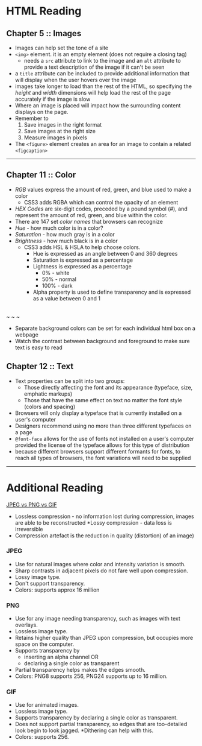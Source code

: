 # HTML Reading

## Chapter 5 :: Images
* Images can help set the tone of a site
* `<img>` element. it is an empty element (does not require a closing tag)
  * needs a `src` attribute to link to the image and an `alt` attribute to provide a text description of the image if it can't be seen
* a `title` attribute can be included to provide additional information that will display when the user hovers over the image
* images take longer to load than the rest of the HTML, so specifying the *height* and *width* dimensions will help load the rest of the page accurately if the image is slow
* Where an image is placed will impact how the surrounding content displays on the page.
* Remember to
    1. Save images in the right format
    2. Save images at the right size
    3. Measure images in pixels
* The `<figure>` element creates an area for an image to contain a related `<figcaption>`

---

## Chapter 11 :: Color
* *RGB* values express the amount of red, green, and blue used to make a color
    * CSS3 adds RGBA which can control the opacity of an element
* *HEX Codes* are six-digit codes, preceded by a pound symbol (#), and represent the amount of red, green, and blue within the color. 
* There are 147 set *color names* that browsers can recognize
* *Hue* - how much color is in a color?
* *Saturation* - how much gray is in a color
* *Brightness* - how much black is in a color
    * CSS3 adds HSL & HSLA to help choose colors.
      * Hue is expressed as an angle between 0 and 360 degrees
      * Saturation is expressed as a percentage
      * Lightness is expressed as a percentage
        * 0% - white
        * 50% - normal
        * 100% - dark
      * Alpha property is used to define transparency and is expressed as a value between 0 and 1

<br>~ ~ ~ <br>

* Separate background colors can be set for each individual html box on a webpage
* Watch the contrast between background and foreground to make sure text is easy to read


## Chapter 12 :: Text
* Text properties can be split into two groups:
    - Those directly affecting the font and its appearance (typeface, size, emphatic markups)
    - Those that have the same effect on text no matter the font style (colors and spacing)
* Browsers will only display a typeface that is currently installed on a user's computer
* Designers recommend using no more than three different typefaces on a page
* `@font-face` allows for the use of fonts not installed on a user's computer provided the license of the typeface allows for this type of distribution
* because different browsers support different formants for fonts, to reach all types of browsers, the font variations will need to be supplied

---

# Additional Reading

[JPEG vs PNG vs GIF](https://blog.imagekit.io/jpeg-vs-png-vs-gif-which-image-format-to-use-and-when-c8913ae3e01d)

* Lossless compression - no information lost during compression, images are able to be reconstructed
*Lossy compression - data loss is irreversible
* Compression artefact is the reduction in quality (distortion) of an image)

### JPEG
* Use for natural images where color and intensity variation is smooth.
* Sharp contrasts in adjacent pixels do not fare well upon compression.
* Lossy image type. 
* Don't support transparency.
* Colors: supports approx 16 million


### PNG 
* Use for any image needing transparency, such as images with text overlays.
* Lossless image type. 
* Retains higher quality than JPEG upon compression, but occupies more space on the computer.
* Supports transparency by
  * inserting an alpha channel OR
  * declaring a single color as transparent
* Partial transparency helps makes the edges smooth.
* Colors: PNG8 supports 256, PNG24 supports up to 16 million.

### GIF
* Use for animated images.
* Lossless image type.
* Supports transparency by declaring a single color as transparent.
* Does not support partial transparency, so edges that are too-detailed look begin to look jagged.
    *Dithering can help with this.
* Colors: supports 256.
